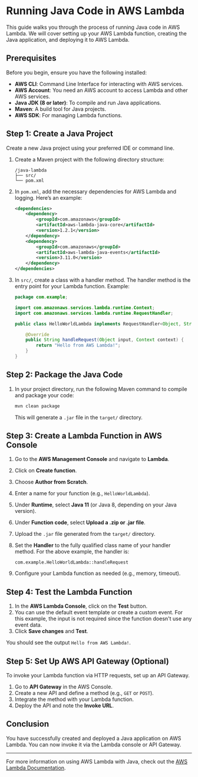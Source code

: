 # Running Java Code in AWS Lambda

This guide walks you through the process of running Java code in AWS Lambda. We will cover setting up your AWS Lambda function, creating the Java application, and deploying it to AWS Lambda.

## Prerequisites

Before you begin, ensure you have the following installed:

- **AWS CLI**: Command Line Interface for interacting with AWS services.
- **AWS Account**: You need an AWS account to access Lambda and other AWS services.
- **Java JDK (8 or later)**: To compile and run Java applications.
- **Maven**: A build tool for Java projects.
- **AWS SDK**: For managing Lambda functions.

## Step 1: Create a Java Project

Create a new Java project using your preferred IDE or command line.

1. Create a Maven project with the following directory structure:

    ```
    /java-lambda
    ├── src/
    └── pom.xml
    ```

2. In `pom.xml`, add the necessary dependencies for AWS Lambda and logging. Here’s an example:

    ```xml
    <dependencies>
        <dependency>
            <groupId>com.amazonaws</groupId>
            <artifactId>aws-lambda-java-core</artifactId>
            <version>1.2.1</version>
        </dependency>
        <dependency>
            <groupId>com.amazonaws</groupId>
            <artifactId>aws-lambda-java-events</artifactId>
            <version>3.11.0</version>
        </dependency>
    </dependencies>
    ```

3. In `src/`, create a class with a handler method. The handler method is the entry point for your Lambda function. Example:

    ```java
    package com.example;

    import com.amazonaws.services.lambda.runtime.Context;
    import com.amazonaws.services.lambda.runtime.RequestHandler;

    public class HelloWorldLambda implements RequestHandler<Object, String> {

        @Override
        public String handleRequest(Object input, Context context) {
            return "Hello from AWS Lambda!";
        }
    }
    ```

## Step 2: Package the Java Code

1. In your project directory, run the following Maven command to compile and package your code:

    ```bash
    mvn clean package
    ```

   This will generate a `.jar` file in the `target/` directory.

## Step 3: Create a Lambda Function in AWS Console

1. Go to the **AWS Management Console** and navigate to **Lambda**.
2. Click on **Create function**.
3. Choose **Author from Scratch**.
4. Enter a name for your function (e.g., `HelloWorldLambda`).
5. Under **Runtime**, select **Java 11** (or Java 8, depending on your Java version).
6. Under **Function code**, select **Upload a .zip or .jar file**.
7. Upload the `.jar` file generated from the `target/` directory.
8. Set the **Handler** to the fully qualified class name of your handler method. For the above example, the handler is:

    ```
    com.example.HelloWorldLambda::handleRequest
    ```

9. Configure your Lambda function as needed (e.g., memory, timeout).

## Step 4: Test the Lambda Function

1. In the **AWS Lambda Console**, click on the **Test** button.
2. You can use the default event template or create a custom event. For this example, the input is not required since the function doesn't use any event data.
3. Click **Save changes** and **Test**.

You should see the output `Hello from AWS Lambda!`.

## Step 5: Set Up AWS API Gateway (Optional)

To invoke your Lambda function via HTTP requests, set up an API Gateway.

1. Go to **API Gateway** in the AWS Console.
2. Create a new API and define a method (e.g., `GET` or `POST`).
3. Integrate the method with your Lambda function.
4. Deploy the API and note the **Invoke URL**.

## Conclusion

You have successfully created and deployed a Java application on AWS Lambda. You can now invoke it via the Lambda console or API Gateway.

---

For more information on using AWS Lambda with Java, check out the [AWS Lambda Documentation](https://docs.aws.amazon.com/lambda/latest/dg/java-handler.html).
